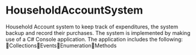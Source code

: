 # HouseholdAccountSystem
Household Account system to keep track of expenditures, the system backup and record  their  purchases. The system is implemented by making use of a C# Console application.  The application includes the following: CollectionsEventsEnumerationMethods
